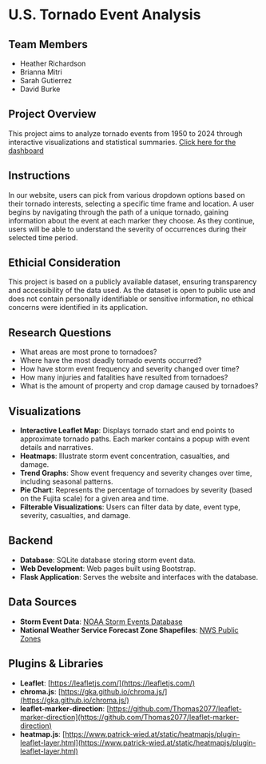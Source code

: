 # U.S. Tornado Event Analysis

## Team Members
- Heather Richardson
- Brianna Mitri
- Sarah Gutierrez
- David Burke

## Project Overview
This project aims to analyze tornado events from 1950 to 2024 through interactive visualizations and statistical summaries. [Click here for the dashboard](www.google.com)

## Instructions 
In our website, users can pick from various dropdown options based on their tornado interests, selecting a specific time frame and location. A user begins by navigating through the path of a unique tornado, gaining information about the event at each marker they choose. As they continue, users will be able to understand the severity of occurrences during their selected time period.

## Ethicial Consideration  
This project is based on a publicly available dataset, ensuring transparency and accessibility of the data used. As the dataset is open to public use and does not contain personally identifiable or sensitive information, no ethical concerns were identified in its application.

## Research Questions
- What areas are most prone to tornadoes?
- Where have the most deadly tornado events occurred?
- How have storm event frequency and severity changed over time?
- How many injuries and fatalities have resulted from tornadoes?
- What is the amount of property and crop damage caused by tornadoes?

## Visualizations
- **Interactive Leaflet Map**: Displays tornado start and end points to approximate tornado paths. Each marker contains a popup with event details and narratives.
- **Heatmaps**: Illustrate storm event concentration, casualties, and damage.
- **Trend Graphs**: Show event frequency and severity changes over time, including seasonal patterns.
- **Pie Chart**: Represents the percentage of tornadoes by severity (based on the Fujita scale) for a given area and time.
- **Filterable Visualizations**: Users can filter data by date, event type, severity, casualties, and damage.

## Backend
- **Database**: SQLite database storing storm event data.
- **Web Development**: Web pages built using Bootstrap.
- **Flask Application**: Serves the website and interfaces with the database.

## Data Sources
- **Storm Event Data**: [NOAA Storm Events Database](https://www.ncdc.noaa.gov/stormevents/)
- **National Weather Service Forecast Zone Shapefiles**: [NWS Public Zones](https://www.weather.gov/gis/PublicZones)

## Plugins & Libraries
- **Leaflet**: [https://leafletjs.com/](https://leafletjs.com/)
- **chroma.js**: [https://gka.github.io/chroma.js/](https://gka.github.io/chroma.js/)
- **leaflet-marker-direction**: [https://github.com/Thomas2077/leaflet-marker-direction](https://github.com/Thomas2077/leaflet-marker-direction)
- **heatmap.js**: [https://www.patrick-wied.at/static/heatmapjs/plugin-leaflet-layer.html](https://www.patrick-wied.at/static/heatmapjs/plugin-leaflet-layer.html)

